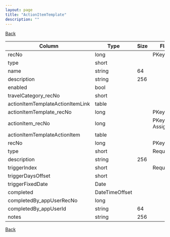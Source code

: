 ```yaml
---
layout: page
title: "ActionItemTemplate"
description: ""
---
```

<div class="nav-back"><a href="{{ 'api' | relative_url }}">Back</a></div>




| Column | Type | Size | Flags | Table | Description |
| ------ | ---- | ---- | ----- | ----- | ----------- |
| recNo | long |  | PKey | actionItemTemplate | 
| type | short |  |  | actionItemTemplate | 
| name | string | 64 |  | actionItemTemplate | 
| description | string | 256 |  | actionItemTemplate | 
| enabled | bool |  |  | actionItemTemplate | 
| travelCategory_recNo | short |  |  | actionItemTemplate | 
| actionItemTemplateActionItemLink  | table |  |  | actionItemTemplate | 
| actionItemTemplate_recNo | long |  | PKey,FKey | actionItemTemplateActionItemLink | 
| actionItem_recNo | long |  | PKey,Auto-Assign | actionItemTemplateActionItemLink | 
| actionItemTemplateActionItem  | table |  |  | actionItemTemplateActionItemLink | 
| recNo | long |  | PKey,FKey | actionItem | 
| type | short |  | Required | actionItem | 
| description | string | 256 |  | actionItem | 
| triggerIndex | short |  | Required | actionItem | 
| triggerDaysOffset | short |  |  | actionItem | 
| triggerFixedDate | Date |  |  | actionItem | 
| completed | DateTimeOffset |  |  | actionItem | 
| completedBy_appUserRecNo | long |  |  | actionItem | 
| completedBy_appUserId | string | 64 |  | actionItem | 
| notes | string | 256 |  | actionItem | 



<div class="nav-back"><a href="{{ 'api' | relative_url }}">Back</a></div>
